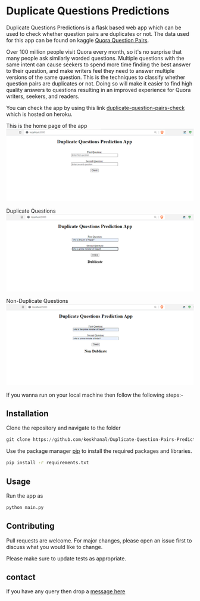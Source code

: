 # Duplicate Questions Predictions

Duplicate Questions Predictions is a flask based web app which can be used to check whether question pairs are duplicates or not. The data used for this app can be found on kaggle [Quora Question Pairs](https://www.kaggle.com/c/quora-question-pairs). 

Over 100 million people visit Quora every month, so it's no surprise that many people ask similarly worded questions. Multiple questions with the same intent can cause seekers to spend more time finding the best answer to their question, and make writers feel they need to answer multiple versions of the same question. This is the techniques to classify whether question pairs are duplicates or not. Doing so will make it easier to find high quality answers to questions resulting in an improved experience for Quora writers, seekers, and readers.

You can check the app by using this link [duplicate-question-pairs-check](https://duplicate-question-pairs-check.herokuapp.com/) which is hosted on heroku.

This is the home page of the app
![home page](screenshots\Screenshot1.png)
<!-- ![home page](screenshots\Screenshot1.png?raw=true "Title") -->

Duplicate Questions
![result for duplicate questions](screenshots\Screenshot2.png)

<!-- ![result for duplicate questions](screenshots\Screenshot2.png?raw=true "duplicate") -->

Non-Duplicate Questions
![result for non-duplicate questions](screenshots\Screenshot3.png)

<!-- ![result for non-duplicate questions](screenshots\Screenshot3.png?raw=true "non-duplicate") -->


If you wanna run on your local machine then follow the following steps:-
## Installation
Clone the repository and navigate to the folder

```python
git clone https://github.com/keskhanal/Duplicate-Question-Pairs-Prediction.git
```

Use the package manager [pip](https://pip.pypa.io/en/stable/) to install the required packages and libraries.

```bash
pip install -r requirements.txt
```

## Usage
Run the app as
```python
python main.py
```

## Contributing
Pull requests are welcome. For major changes, please open an issue first to discuss what you would like to change.

Please make sure to update tests as appropriate.

## contact
If you have any query then drop a [message here](https://www.linkedin.com/in/keskhanal/)
